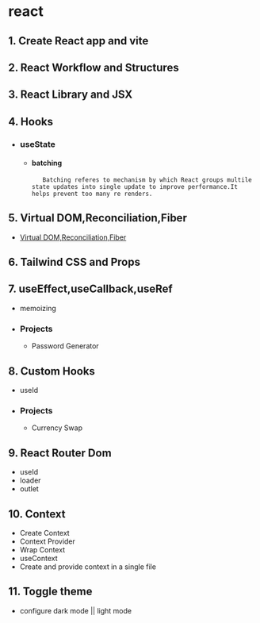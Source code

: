 # react

## 1. Create React app and vite

## 2. React Workflow and Structures

## 3. React Library and JSX

## 4. Hooks

- ### useState
  - #### batching
           Batching referes to mechanism by which React groups multile state updates into single update to improve performance.It helps prevent too many re renders.

## 5. Virtual DOM,Reconciliation,Fiber

- [Virtual DOM,Reconciliation,Fiber](https://github.com/acdlite/react-fiber-architecture)

## 6. Tailwind CSS and Props

## 7. useEffect,useCallback,useRef

- memoizing
- ### Projects
  - Password Generator

## 8. Custom Hooks

- useId
- ### Projects
  - Currency Swap

## 9. React Router Dom

- useId
- loader
- outlet

## 10. Context

- Create Context
- Context Provider
- Wrap Context
- useContext
- Create and provide context in a single file

## 11. Toggle theme

- configure dark mode || light mode

